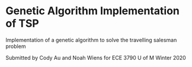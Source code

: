 # Genetic Algorithm Implementation of TSP
Implementation of a genetic algorithm to solve the travelling salesman problem

Submitted by Cody Au and Noah Wiens for ECE 3790
U of M Winter 2020

